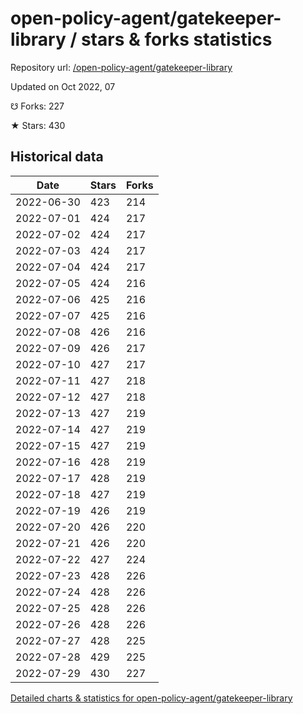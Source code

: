 # open-policy-agent/gatekeeper-library / stars & forks statistics

Repository url: [/open-policy-agent/gatekeeper-library](https://github.com/open-policy-agent/gatekeeper-library)

Updated on Oct 2022, 07

☋ Forks: 227

★ Stars: 430

## Historical data
| Date | Stars | Forks |
|------|-------|-------|
| 2022-06-30 | 423 | 214 | 
| 2022-07-01 | 424 | 217 | 
| 2022-07-02 | 424 | 217 | 
| 2022-07-03 | 424 | 217 | 
| 2022-07-04 | 424 | 217 | 
| 2022-07-05 | 424 | 216 | 
| 2022-07-06 | 425 | 216 | 
| 2022-07-07 | 425 | 216 | 
| 2022-07-08 | 426 | 216 | 
| 2022-07-09 | 426 | 217 | 
| 2022-07-10 | 427 | 217 | 
| 2022-07-11 | 427 | 218 | 
| 2022-07-12 | 427 | 218 | 
| 2022-07-13 | 427 | 219 | 
| 2022-07-14 | 427 | 219 | 
| 2022-07-15 | 427 | 219 | 
| 2022-07-16 | 428 | 219 | 
| 2022-07-17 | 428 | 219 | 
| 2022-07-18 | 427 | 219 | 
| 2022-07-19 | 426 | 219 | 
| 2022-07-20 | 426 | 220 | 
| 2022-07-21 | 426 | 220 | 
| 2022-07-22 | 427 | 224 | 
| 2022-07-23 | 428 | 226 | 
| 2022-07-24 | 428 | 226 | 
| 2022-07-25 | 428 | 226 | 
| 2022-07-26 | 428 | 226 | 
| 2022-07-27 | 428 | 225 | 
| 2022-07-28 | 429 | 225 | 
| 2022-07-29 | 430 | 227 | 


[Detailed charts & statistics for open-policy-agent/gatekeeper-library](https://reviewgithub.com/rep/open-policy-agent/gatekeeper-library)
